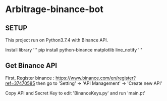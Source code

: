 # Arbitrage-binance-bot

## SETUP

This project run on Python3.7.4 with Binance API.

Install library
'''
pip install python-binance matplotlib line_notify
'''

## Get Binance API
First, Register binance : https://www.binance.com/en/register?ref=37470585
then go to 'Setting' -> 'API Management' -> 'Create new API'

Copy API and Secret Key to edit 'BinanceKeys.py' 
and run 'main.pt'
